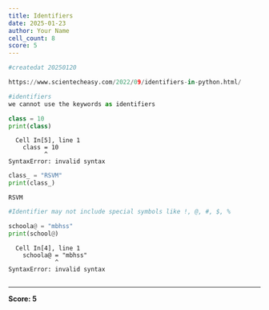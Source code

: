 ```yaml
---
title: Identifiers
date: 2025-01-23
author: Your Name
cell_count: 8
score: 5
---
```


```python
#createdat 20250120
```


```python
https://www.scientecheasy.com/2022/09/identifiers-in-python.html/

```


```python
#identifiers
we cannot use the keywords as identifiers
```


```python
class = 10
print(class)
```


      Cell In[5], line 1
        class = 10
              ^
    SyntaxError: invalid syntax




```python
class_ = "RSVM"
print(class_)

```

    RSVM



```python
#Identifier may not include special symbols like !, @, #, $, % 
```


```python
schoola@ = "mbhss"
print(school@)
```


      Cell In[4], line 1
        schoola@ = "mbhss"
                 ^
    SyntaxError: invalid syntax




```python

```


---
**Score: 5**